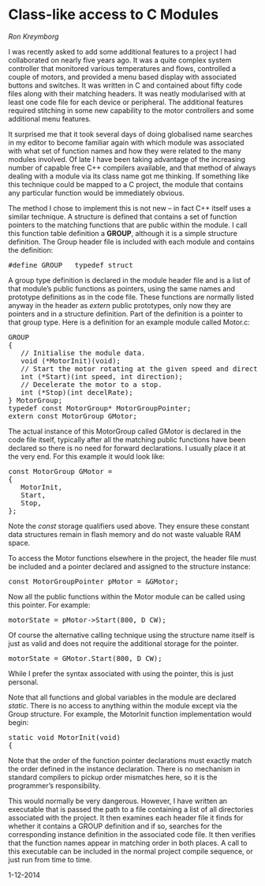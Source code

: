 <h1>Class-like access to C Modules</h1>

<i>Ron Kreymborg</i>

I was recently asked to add some additional features to a project I had collaborated on nearly five years ago. It was a quite complex system controller that monitored various temperatures and flows, controlled a couple of motors, and provided a menu based display with associated buttons and switches. It was written in C and contained about fifty code files along with their matching headers. It was neatly modularised with at least one code file for each device or peripheral. The additional features required stitching in some new capability to the motor controllers and some additional menu features.

It surprised me that it took several days of doing globalised name searches in my editor to become familiar again with which module was associated with what set of function names and how they were related to the many modules involved. Of late I have been taking advantage of the increasing number of capable free C++ compilers available, and that method of always dealing with a module via its class name got me thinking. If something like this technique could be mapped to a C project, the module that contains any particular function would be immediately obvious.

The method I chose to implement this is not new – in fact C++ itself uses a similar technique. A structure is defined that contains a set of function pointers to the matching functions that are public within the module. I call this function table definition a <b>GROUP</b>, although it is a simple structure definition. The Group header file is included with each module and contains the definition:

<pre>#define GROUP   typedef struct</pre>

A group type definition is declared in the module header file and is a list of that module’s public functions as pointers, using the same names and prototype definitions as in the code file. These functions are normally listed anyway in the header as <i>extern</i> public prototypes, only now they are pointers and in a structure definition. Part of the definition is a pointer to that group type. Here is a definition for an example module called Motor.c:

<pre>GROUP
{
   // Initialise the module data.
   void (*MotorInit)(void);
   // Start the motor rotating at the given speed and direction.
   int (*Start)(int speed, int direction);
   // Decelerate the motor to a stop.
   int (*Stop)(int decelRate);
} MotorGroup;
typedef const MotorGroup* MotorGroupPointer;
extern const MotorGroup GMotor;</pre>

The actual instance of this MotorGroup called GMotor is declared in the code file itself, typically after all the matching public functions have been declared so there is no need for forward declarations. I usually place it at the very end. For this example it would look like:

<pre>const MotorGroup GMotor =
{
   MotorInit,
   Start,
   Stop,
};</pre>

Note the <i>const</i> storage qualifiers used above. They ensure these constant data structures remain in flash memory and do not waste valuable RAM space. 

To access the Motor functions elsewhere in the project, the header file must be included and a pointer declared and assigned to the structure instance:

<pre>const MotorGroupPointer pMotor = &GMotor;</pre>

Now all the public functions within the Motor module can be called using this pointer. For example:

<pre>motorState = pMotor->Start(800, D_CW);</pre>

Of course the alternative calling technique using the structure name itself is just as valid and does not require the additional storage for the pointer.

<pre>motorState = GMotor.Start(800, D_CW);</pre>

While I prefer the syntax associated with using the pointer, this is just personal. 

Note that all functions and global variables in the module are declared <i>static</i>. There is no access to anything within the module except via the Group structure. For example, the MotorInit function implementation would begin:

<pre>static void MotorInit(void)
{</pre>

Note that the order of the function pointer declarations must exactly match the order defined in the instance declaration. There is no mechanism in standard compilers to pickup order mismatches here, so it is the programmer’s responsibility. 

This would normally be very dangerous. However, I have written an executable that is passed the path to a file containing a list of all directories associated with the project. It then examines each header file it finds for whether it contains a GROUP definition and if so, searches for the corresponding instance definition in the associated code file. It then verifies that the function names appear in matching order in both places. A call to this executable can be included in the normal project compile sequence, or just run from time to time.

1-12-2014

